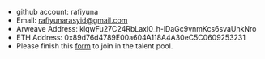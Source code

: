 - github account: rafiyuna
- Email: rafiyunarasyid@gmail.com
- Arweave Address: klqwFu27C24RbLaxI0_h-lDaGc9vnmKcs6svaUhkNro
- ETH Address: 0x89d76d4789E00a604A118A4A30eC5C0609253231
- Please finish this [form](https://docs.google.com/forms/d/e/1FAIpQLSfWA5fIIcBgmRppm3jNz5vmf9Mai_QMVil-2pO4r7YKn_Zhtw/viewform?usp=sf_link) to join in the talent pool.
